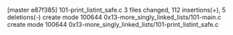 [master e87f385] 101-print_listint_safe.c
 3 files changed, 112 insertions(+), 5 deletions(-)
 create mode 100644 0x13-more_singly_linked_lists/101-main.c
 create mode 100644 0x13-more_singly_linked_lists/101-print_listint_safe.c
